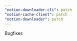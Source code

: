 ```yaml
---
"notion-downloader-cli": patch
"notion-cache-client": patch
"notion-downloader": patch
---
```


Bugfixes

